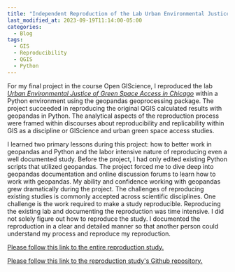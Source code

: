 ```yaml
---
title: "Independent Reproduction of the Lab Urban Environmental Justice of Green Space Access in Chicago"
last_modified_at: 2023-09-19T11:14:00-05:00
categories:
  - Blog
tags:
  - GIS
  - Reproducibility
  - QGIS
  - Python
---
```


For my final project in the course Open GIScience, I reproduced the lab [*Urban Environmental Justice of Green Space Access in Chicago*](https://github.com/t-sutter/RPr-Chicago-Greenspaces/blob/main/docs/report/originalStudy.pdf) within a Python environment using the geopandas geoprocessing package. 
The project succeeded in reproducing the original QGIS calculated results with geopandas in Python. 
The analytical aspects of the reproduction process were framed within discourses about reproducibility and replicability within GIS as a discipline or GIScience and urban green space access studies. 

I learned two primary lessons during this project: how to better work in geopandas and Python and the labor intensive nature of reproducing even a well documented study. 
Before the project, I had only edited existing Python scripts that utilized geopandas. 
The project forced me to dive deep into geopandas documentation and online discussion forums to learn how to work with geopandas. 
My ability and confidence working with geopandas grew dramatically during the project.
The challenges of reproducing existing studies is commonly accepted across scientific disciplines. 
One challenge is the work required to make a study reproducible.
Reproducing the existing lab and documenting the reproduction was time intensive. 
I did not solely figure out how to reproduce the study.
I documented the reproduction in a clear and detailed manner so that another person could understand my process and reproduce my reproduction. 


[Please follow this link to the entire reproduction study.](https://t-sutter.github.io/RPr-Chicago-Greenspaces/) 

[Please follow this link to the reproduction study's Github repository.](https://github.com/t-sutter/RPr-Chicago-Greenspaces/)
